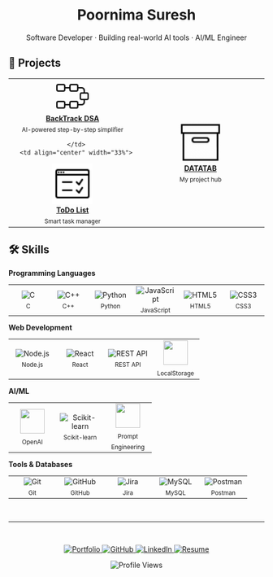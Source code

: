 <h1 align="center">Poornima Suresh</h1>
<p align="center">Software Developer · Building real-world AI tools · AI/ML Engineer</p>



## 🚀 Projects

<p align="center">
  <table>
    <tr>
      <td align="center" width="33%">
        <a href="https://datatab-backtrackdsa.onrender.com/" target="_blank">
          <img src="https://github.com/poornima20/poornima20/blob/main/assests/Backtrack.gif?raw=true" width="64"/><br>
          <b>BackTrack DSA</b> </a><br>
          <sub>AI-powered step-by-step simplifier</sub>

      </td>
      <td align="center" width="33%">
  <a href="https://poornima20.github.io/DataTab-ToDoList/" target="_blank">
    <img src="https://github.com/poornima20/poornima20/blob/main/assests/To%20do%20list.gif?raw=true" width="80"/><br>
    <b>ToDo List</b></a><br>
    <sub>Smart task manager</sub>
  </a>
</td>
      <td align="center" width="33%">
        <a href="https://poornima20.github.io/DataTab-ProjectVisualizer/" target="_blank">
            <img src="https://github.com/poornima20/poornima20/blob/main/assests/DataTab.gif?raw=true" width="80"/><br>
            <b>DATATAB</b></a><br>            
        <sub>My project hub</sub>
        </td>
    </tr>
  </table>
</p>



## 🛠 Skills

**Programming Languages**  
<table>
<tr>
<td align="center" width="80">
  <img src="https://cdn.jsdelivr.net/gh/devicons/devicon/icons/c/c-original.svg" width="40" alt="C"/><br>
  <sub>C</sub>
</td>
<td align="center" width="80">
  <img src="https://cdn.jsdelivr.net/gh/devicons/devicon/icons/cplusplus/cplusplus-original.svg" width="40" alt="C++"/><br>
  <sub>C++</sub>
</td>
<td align="center" width="80">
  <img src="https://cdn.jsdelivr.net/gh/devicons/devicon/icons/python/python-original.svg" width="40" alt="Python"/><br>
  <sub>Python</sub>
</td>
<td align="center" width="80">
  <img src="https://cdn.jsdelivr.net/gh/devicons/devicon/icons/javascript/javascript-original.svg" width="40" alt="JavaScript"/><br>
  <sub>JavaScript</sub>
</td>
<td align="center" width="80">
  <img src="https://cdn.jsdelivr.net/gh/devicons/devicon/icons/html5/html5-original.svg" width="40" alt="HTML5"/><br>
  <sub>HTML5</sub>
</td>
<td align="center" width="80">
  <img src="https://cdn.jsdelivr.net/gh/devicons/devicon/icons/css3/css3-original.svg" width="40" alt="CSS3"/><br>
  <sub>CSS3</sub>
</td>
</tr>
</table>

**Web Development**  
<table>
<tr>
<td align="center" width="80">
  <img src="https://cdn.jsdelivr.net/gh/devicons/devicon/icons/nodejs/nodejs-original.svg" width="40" alt="Node.js"/><br>
  <sub>Node.js</sub>
</td>
<td align="center" width="80">
  <img src="https://cdn.jsdelivr.net/gh/devicons/devicon/icons/react/react-original.svg" width="40" alt="React"/><br>
  <sub>React</sub>
</td>
<td align="center" width="80">
  <img src="https://cdn.jsdelivr.net/gh/devicons/devicon/icons/postman/postman-original.svg" width="40" alt="REST API"/><br>
  <sub>REST API</sub>
</td>
<td align="center" width="80">
  <img src="https://img.icons8.com/ios-filled/50/000000/database.png" width="48" height="48"/><br><sub>LocalStorage</sub>
</td>
</tr>
</table>

**AI/ML**  
<table>
<tr>
<td align="center" width="80">
  <img src="https://upload.wikimedia.org/wikipedia/commons/0/04/ChatGPT_logo.svg" width="48" height="48"/><br><sub>OpenAI</sub>

</td>
<td align="center" width="80">
  <img src="https://cdn.jsdelivr.net/gh/devicons/devicon/icons/scikitlearn/scikitlearn-original.svg" width="40" alt="Scikit-learn"/><br>
  <sub>Scikit-learn</sub>
</td>
<td align="center" width="80">
  <img src="https://img.icons8.com/ios-filled/50/8A2BE2/artificial-intelligence.png" width="48" height="48"/><br><sub>Prompt Engineering</sub>

</td>
</tr>
</table>

**Tools & Databases**  
<table>
<tr>
<td align="center" width="80">
  <img src="https://cdn.jsdelivr.net/gh/devicons/devicon/icons/git/git-original.svg" width="40" alt="Git"/><br>
  <sub>Git</sub>
</td>
<td align="center" width="80">
  <img src="https://cdn.jsdelivr.net/gh/devicons/devicon/icons/github/github-original.svg" width="40" alt="GitHub"/><br>
  <sub>GitHub</sub>
</td>
<td align="center" width="80">
  <img src="https://cdn.jsdelivr.net/gh/devicons/devicon/icons/jira/jira-original.svg" width="40" alt="Jira"/><br>
  <sub>Jira</sub>
</td>
<td align="center" width="80">
  <img src="https://cdn.jsdelivr.net/gh/devicons/devicon/icons/mysql/mysql-original.svg" width="40" alt="MySQL"/><br>
  <sub>MySQL</sub>
</td>
<td align="center" width="80">
  <img src="https://cdn.jsdelivr.net/gh/devicons/devicon/icons/postman/postman-original.svg" width="40" alt="Postman"/><br>
  <sub>Postman</sub>
</td>
</tr>
</table>
<br>

---
<br>

<p align="center">
  <a href="https://poornima20.github.io/DataTab/lists" target="_blank">
    <img src="https://img.icons8.com/ios-filled/50/000000/globe.png" width="20" height="20" alt="Portfolio"/>
  </a>
  <a href="https://github.com/poornima20" target="_blank">
    <img src="https://img.icons8.com/material-outlined/64/github.png" width="20" height="20" alt="GitHub"/>
  </a>
  <a href="https://linkedin.com/in/your-profile" target="_blank">
    <img src="https://img.icons8.com/ios-filled/50/000000/linkedin.png" width="20" height="20" alt="LinkedIn"/>
  </a>
  <a href="#" target="_blank">
    <img src="https://img.icons8.com/ios-filled/50/000000/resume.png" width="20" height="20" alt="Resume"/>
  </a>
  <p align="center">
  <img src="https://komarev.com/ghpvc/?username=poornima20&label=Profile+Views&color=000000&style=flat" alt="Profile Views" />
</p>
</p>



